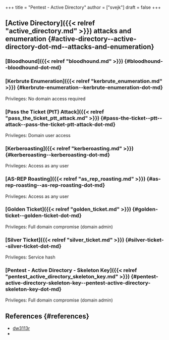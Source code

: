 +++
title = "Pentest - Active Directory"
author = ["svejk"]
draft = false
+++

## [Active Directory]({{< relref "active_directory.md" >}}) attacks and enumeration {#active-directory--active-directory-dot-md--attacks-and-enumeration}


### [Bloodhound]({{< relref "bloodhound.md" >}}) {#bloodhound--bloodhound-dot-md}


### [Kerbrute Enumeration]({{< relref "kerbrute_enumeration.md" >}}) {#kerbrute-enumeration--kerbrute-enumeration-dot-md}

Privileges: No domain access required


### [Pass the Ticket (PtT) Attack]({{< relref "pass_the_ticket_ptt_attack.md" >}}) {#pass-the-ticket--ptt--attack--pass-the-ticket-ptt-attack-dot-md}

Privileges: Domain user access


### [Kerberoasting]({{< relref "kerberoasting.md" >}}) {#kerberoasting--kerberoasting-dot-md}

Privileges: Access as any user


### [AS-REP Roasting]({{< relref "as_rep_roasting.md" >}}) {#as-rep-roasting--as-rep-roasting-dot-md}

Privileges: Access as any user


### [Golden Ticket]({{< relref "golden_ticket.md" >}}) {#golden-ticket--golden-ticket-dot-md}

Privileges: Full domain compromise (domain admin)


### [Silver Ticket]({{< relref "silver_ticket.md" >}}) {#silver-ticket--silver-ticket-dot-md}

Privileges: Service hash


### [Pentest - Active Directory - Skeleton Key]({{< relref "pentest_active_directory_skeleton_key.md" >}}) {#pentest-active-directory-skeleton-key--pentest-active-directory-skeleton-key-dot-md}

Privileges: Full domain compromise (domain admin)


## References {#references}

-   [dw3113r](https://dw3113r.com/2022/07/20/active-directory-attack-cheat-sheet/)
-
